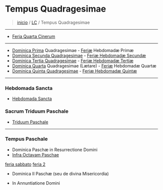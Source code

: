 # Tempus Quadragesimae

> [inicio](../README.md) / [LC](../LC.md) / Tempus Quadragesimae  

----

* [Feria Quarta Cinerum](./quadragesima/qc.md)  

----

* [Dominica Prima](./quadragesima/q01.md) Quadragesimae - [Feriæ](./quadragesima/q01.md#feriae) Hebdomadæ Primæ
* [Dominica Secunda Quadragesimae](./quadragesima/q02.md) - [Feriæ Hebdomadæ Secundæ](./quadragesima/q02.md#feriae)
* [Dominica Tertia Quadragesimae](./quadragesima/q03.md) - [Feriæ Hebdomadæ Tertiæ](./quadragesima/q03.md#feriae)
* [Dominica Quarta](./quadragesima/q04.md) Quadragesimae (Lætare) - [Feriæ](./quadragesima/q04.md#feriae) Hebdomadæ Quartæ
* [Dominica Quinta Quadragesimae](./quadragesima/q05.md) - [Feriæ Hebdomadæ Quintæ](./quadragesima/q05.md#feriae)

----

### Hebdomada Sancta  
* [Hebdomada Sancta](./quadragesima/qhs.md)  

### Sacrum Triduum Paschale  
* [Triduum Paschale](./quadragesima/qtr.md)  

----

### Tempus Paschale

* Dominica Paschæ in Resurrectione Domini
* [Infra Octavam Paschae](./paschale/LTP-O.md)

[feria sabbato](./paschale/LTP-3F.md#feria-sabbato)
[feria 2](./paschale/LTP-3F.md#feria-2)

* Dominica II Paschæ (seu de divina Misericordia)

- In Annuntiatione Domini